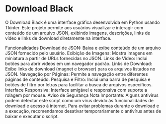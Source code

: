 # Download Black
O Download Black é uma interface gráfica desenvolvida em Python usando Tkinter. Este projeto permite aos usuários visualizar e interagir com conteúdo de um arquivo JSON, exibindo imagens, descrições, links de vídeo e links de download diretamente na interface.

Funcionalidades
Download de JSON: Baixa e exibe conteúdo de um arquivo JSON fornecido pelo usuário.
Exibição de Imagens: Mostra imagens em miniatura a partir de URLs fornecidas no JSON.
Links de Vídeo: Inclui botões para abrir vídeos em um navegador padrão.
Links de Download: Exibe links de download (magnet e browser) para os arquivos listados no JSON.
Navegação por Páginas: Permite a navegação entre diferentes páginas de conteúdo.
Pesquisa e Filtro: Inclui uma barra de pesquisa e botões de filtro por letras para facilitar a busca de arquivos específicos.
Interface Responsiva: Interface amigável e responsiva com suporte a rolagem por mouse.
Aviso de Segurança
Nota Importante: Alguns antivírus podem detectar este script como um vírus devido às funcionalidades de download e acesso à internet. Para evitar problemas durante o download e a execução, recomendamos desativar temporariamente o antivírus antes de baixar e executar o script.
